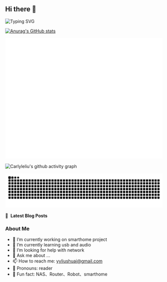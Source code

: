 ## Hi there 👋 

![Typing SVG](https://readme-typing-svg.demolab.com/?lines=潦倒不通事物，愚顽怕读文章;天下无能第一，古今不肖无双)

[![Anurag's GitHub stats](https://github-readme-stats.vercel.app/api?username=carlyleliu&show_icons=true)](https://github.com/anuraghazra/github-readme-stats)

![Metrics](/github-metrics.svg)

![Carlyleliu's github activity graph](https://github-readme-activity-graph.vercel.app/graph?username=carlyleliu&theme=github-compact)

<picture>
  <source media="(prefers-color-scheme: dark)" srcset="https://raw.githubusercontent.com/carlyleliu/carlyleliu/output/github-contribution-grid-snake-dark.svg">
  <source media="(prefers-color-scheme: light)" srcset="https://raw.githubusercontent.com/carlyleliu/carlyleliu/output/github-contribution-grid-snake.svg">
  <img alt="github contribution grid snake animation" src="https://raw.githubusercontent.com/carlyleliu/carlyleliu/output/github-contribution-grid-snake.svg">
</picture>

📕 &nbsp;**Latest Blog Posts**
<!-- BLOG-POST-LIST:START -->
<!-- BLOG-POST-LIST:END -->



### About Me
- 🔭 I’m currently working on smarthome project
- 🌱 I’m currently learning usb and audio
- 🤔 I’m looking for help with network
- 💬 Ask me about ...
- 📫 How to reach me: yyliushuai@gmail.com
- 💯 Pronouns: reader
- 🙈 Fun fact: NAS、Router、Robot、smarthome
